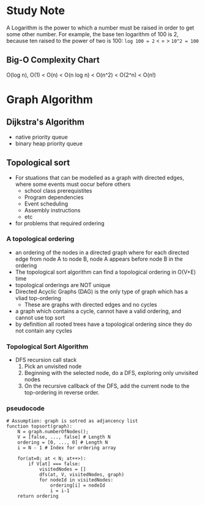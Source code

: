 # Study Note

A Logarithm is the power to which a number must be raised in order to get some other number.
For example, the base ten logarithm of 100 is 2, because ten raised to the power of two is 100:
```log 100 = 2``` < = > ```10^2 = 100```

## Big-O Complexity Chart
O(log n), O(1) < O(n) < O(n log n) < O(n^2) < O(2^n) < O(n!)

# Graph Algorithm
## Dijkstra's Algorithm
- native priority queue
- binary heap priority queue

## Topological sort
- For stuations that can be modelled as a graph with directed edges, where some events must oocur before others
    - school class prerequistites
    - Program dependencies
    - Event scheduling
    - Assembly instructions
    - etc
- for problems that required ordering

### A topological ordering
- an ordering of the nodes in a directed graph where for each directed edge from node A to node B, node A appears before node B in the ordering
- The topological sort algorithm can find a topological ordering in O(V+E) time
- topological orderings are NOT unique
-  Directed Acyclic Graphs (DAG) is the only type of graph which has a vliad top-ordering
    - These are graphs with directed edges and no cycles
- a graph which contains a cycle, cannot have a valid ordering, and cannot use top sort
- by definition all rooted trees have a topological ordering since they do not contain any cycles

### Topological Sort Algorithm
- DFS recursion call stack
    1. Pick an unvisited node
    1. Beginning with the selected node, do a DFS, exploring only unvisited nodes
    1. On the recursive callback of the DFS,  add the current node to the top-ordering in reverse order.

### pseudocode
```
# Assumption: graph is sotred as adjancency list
function topsort(graph):
    N = graph.numberOfNodes();
    V = [false, ..., false] # Length N
    ordering = [0, ..., 0] # Length N
    i = N - 1 # Index for ordering array

    for(at=0; at < N; at++>):
        if V[at] === false:
            visitedNodes = []
            dfs(at, V, visitedNodes, graph)
            for nodeId in visitedNodes:
                ordering[i] = nodeId
                i = i-1
    return ordering
```

